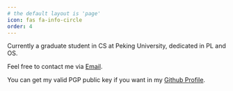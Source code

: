 ```yaml
---
# the default layout is 'page'
icon: fas fa-info-circle
order: 4
---
```


Currently a graduate student in CS at Peking University, dedicated in PL and OS.

Feel free to contact me via [Email](mailto:jelly.zhao.42@gmail.com).

You can get my valid PGP public key if you want in my [Github Profile](https://github.com/jellllly420).
